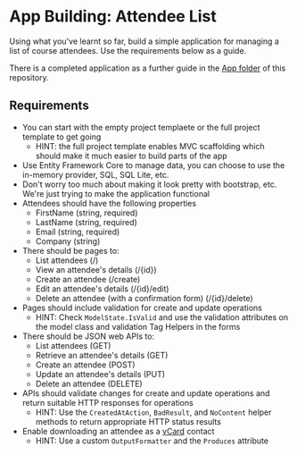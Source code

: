 # App Building: Attendee List

Using what you've learnt so far, build a simple application for managing a list of course attendees. Use the requirements below as a guide.

There is a completed application as a further guide in the [App folder](https://github.com/DamianEdwards/aspnetcore-workshop/tree/master/App) of this repository.

## Requirements
- You can start with the empty project templaete or the full project template to get going
  - HINT: the full project template enables MVC scaffolding which should make it much easier to build parts of the app
- Use Entity Framework Core to manage data, you can choose to use the in-memory provider, SQL, SQL Lite, etc.
- Don't worry too much about making it look pretty with bootstrap, etc. We're just trying to make the application functional
- Attendees should have the following properties
  - FirstName (string, required)
  - LastName (string, required)
  - Email (string, required)
  - Company (string)
- There should be pages to:
  - List attendees (/)
  - View an attendee's details (/{id})
  - Create an attendee (/create)
  - Edit an attendee's details (/{id}/edit)
  - Delete an attendee (with a confirmation form) (/{id}/delete)
- Pages should include validation for create and update operations
  - HINT: Check `ModelState.IsValid` and use the validation attributes on the model class and validation Tag Helpers in the forms
- There should be JSON web APIs to:
  - List attendees (GET)
  - Retrieve an attendee's details (GET)
  - Create an attendee (POST)
  - Update an attendee's details (PUT)
  - Delete an attendee (DELETE)
- APIs should validate changes for create and update operations and return suitable HTTP responses for operations
  - HINT: Use the `CreatedAtAction`, `BadResult`, and `NoContent` helper methods to return appropriate HTTP status results
- Enable downloading an attendee as a [vCard](https://en.wikipedia.org/wiki/VCard) contact
  - HINT: Use a custom `OutputFormatter` and the `Produces` attribute
